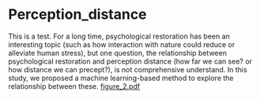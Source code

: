 # Perception_distance
This is a test. For a long time, psychological restoration has been an interesting topic (such as how interaction with nature could reduce or alleviate human stress), but one question, the relationship between psychological restoration and perception distance (how far we can see? or how distance we can precept?), is not comprehensive understand. In this study, we proposed a machine learning-based method to explore the relationship between these.
[figure_2.pdf](https://github.com/MMHHRR/Perception_distance/files/13326979/figure_2.pdf)
